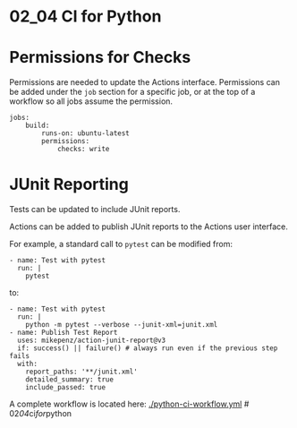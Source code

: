 # 02_04 CI for Python

# Permissions for Checks
Permissions are needed to update the Actions interface.  Permissions can be added under the `job` section for a specific job, or at the top of a workflow so all jobs assume the permission.

    jobs:
        build:
            runs-on: ubuntu-latest
            permissions:
                checks: write

# JUnit Reporting
Tests can be updated to include JUnit reports.

Actions can be added to publish JUnit reports to the Actions user interface.

For example, a standard call to `pytest` can be modified from:

    - name: Test with pytest
      run: |
        pytest

to:


    - name: Test with pytest
      run: |
        python -m pytest --verbose --junit-xml=junit.xml
    - name: Publish Test Report
      uses: mikepenz/action-junit-report@v3
      if: success() || failure() # always run even if the previous step fails
      with:
        report_paths: '**/junit.xml'
        detailed_summary: true
        include_passed: true

A complete workflow is located here: [./python-ci-workflow.yml](./python-ci-workflow.yml)
#   0 2 _ 0 4 _ c i _ f o r _ p y t h o n  
 